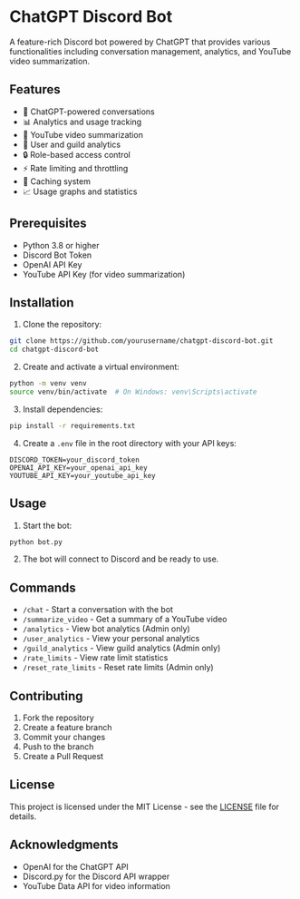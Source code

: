 # ChatGPT Discord Bot

A feature-rich Discord bot powered by ChatGPT that provides various functionalities including conversation management, analytics, and YouTube video summarization.

## Features

- 🤖 ChatGPT-powered conversations
- 📊 Analytics and usage tracking
- 🎥 YouTube video summarization
- 👥 User and guild analytics
- 🔒 Role-based access control
- ⚡ Rate limiting and throttling
- 💾 Caching system
- 📈 Usage graphs and statistics

## Prerequisites

- Python 3.8 or higher
- Discord Bot Token
- OpenAI API Key
- YouTube API Key (for video summarization)

## Installation

1. Clone the repository:
```bash
git clone https://github.com/yourusername/chatgpt-discord-bot.git
cd chatgpt-discord-bot
```

2. Create and activate a virtual environment:
```bash
python -m venv venv
source venv/bin/activate  # On Windows: venv\Scripts\activate
```

3. Install dependencies:
```bash
pip install -r requirements.txt
```

4. Create a `.env` file in the root directory with your API keys:
```env
DISCORD_TOKEN=your_discord_token
OPENAI_API_KEY=your_openai_api_key
YOUTUBE_API_KEY=your_youtube_api_key
```

## Usage

1. Start the bot:
```bash
python bot.py
```

2. The bot will connect to Discord and be ready to use.

## Commands

- `/chat` - Start a conversation with the bot
- `/summarize_video` - Get a summary of a YouTube video
- `/analytics` - View bot analytics (Admin only)
- `/user_analytics` - View your personal analytics
- `/guild_analytics` - View guild analytics (Admin only)
- `/rate_limits` - View rate limit statistics
- `/reset_rate_limits` - Reset rate limits (Admin only)

## Contributing

1. Fork the repository
2. Create a feature branch
3. Commit your changes
4. Push to the branch
5. Create a Pull Request

## License

This project is licensed under the MIT License - see the [LICENSE](LICENSE) file for details.

## Acknowledgments

- OpenAI for the ChatGPT API
- Discord.py for the Discord API wrapper
- YouTube Data API for video information 